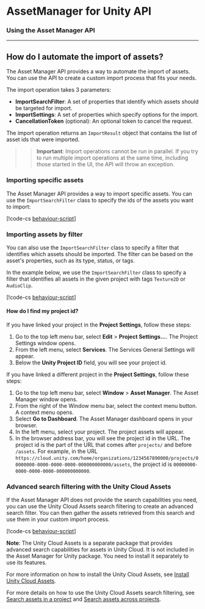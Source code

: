 # AssetManager for Unity API

### Using the Asset Manager API

---

## How do I automate the import of assets?

The Asset Manager API provides a way to automate the import of assets. You can use the API to create a custom import process that fits your needs.

The import operation takes 3 parameters:
- **ImportSearchFilter**: A set of properties that identify which assets should be targeted for import.
- **ImportSettings**: A set of properties which specify options for the import.
- **CancellationToken** (optional): An optional token to cancel the request.

The import operation returns an `ImportResult` object that contains the list of asset ids that were imported.

>> **Important**: Import operations cannot be run in parallel. If you try to run multiple import operations at the same time, including those started in the UI, the API will throw an exception.

### Importing specific assets

The Asset Manager API provides a way to import specific assets. You can use the `ImportSearchFilter` class to specify the ids of the assets you want to import:

[!code-cs [behaviour-script](../Samples/Documentation/Manual/PublicApiUsage.cs#Example_Import_SpecifyAssets)]

### Importing assets by filter

You can also use the `ImportSearchFilter` class to specify a filter that identifies which assets should be imported. The filter can be based on the asset's properties, such as its type, status, or tags.

In the example below, we use the `ImportSearchFilter` class to specify a filter that identifies all assets in the given project with tags `Texture2D` or `AudioClip`.

[!code-cs [behaviour-script](../Samples/Documentation/Manual/PublicApiUsage.cs#Example_Import_SearchFilter)]

#### How do I find my project id?

If you have linked your project in the **Project Settings**, follow these steps:

1. Go to the top left menu bar, select **Edit** > **Project Settings...**. The Project Settings window opens.
2. From the left menu, select **Services**. The Services General Settings will appear.
3. Below the **Unity Project ID** field, you will see your project id.

If you have linked a different project in the **Project Settings**, follow these steps:

1. Go to the top left menu bar, select **Window** > **Asset Manager**. The Asset Manager window opens.
2. From the right of the Window menu bar, select the context menu button. A context menu opens.
3. Select **Go to Dashboard**. The Asset Manager dashboard opens in your browser.
4. In the left menu, select your project. The project assets will appear.
5. In the browser address bar, you will see the project id in the URL. The project id is the part of the URL that comes after `projects/` and before `/assets`. For example, in the URL `https://cloud.unity.com/home/organizations/1234567890000/projects/00000000-0000-0000-0000-000000000000/assets`, the project id is `00000000-0000-0000-0000-000000000000`.

### Advanced search filtering with the Unity Cloud Assets

If the Asset Manager API does not provide the search capabilities you need, you can use the Unity Cloud Assets search filtering to create an advanced search filter.
You can then gather the assets retrieved from this search and use them in your custom import process.

[!code-cs [behaviour-script](../Samples/Documentation/Manual/PublicApiUsage.cs#Example_Import_AdvancedSearchFilter)]

**Note**: The Unity Cloud Assets is a separate package that provides advanced search capabilities for assets in Unity Cloud. It is not included in the Asset Manager for Unity package. You need to install it separately to use its features.

For more information on how to install the Unity Cloud Assets, see [Install Unity Cloud Assets](https://docs.unity3d.com/Packages/com.unity.cloud.assets@1.7/manual/installation.html).

For more details on how to use the Unity Cloud Assets search filtering, see [Search assets in a project](https://docs.unity3d.com/Packages/com.unity.cloud.assets@1.7/manual/use-case-search-assets.html) and [Search assets across projects](https://docs.unity3d.com/Packages/com.unity.cloud.assets@1.7/manual/use-case-search-across-projects-assets.html).